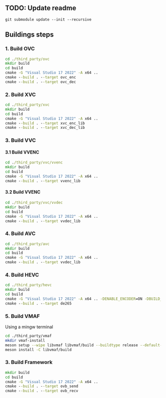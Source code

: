 ## TODO: Update readme

`git submodule update --init --recursive`

## Buildings steps

### 1. Build OVC
```cmd
cd ./third_party/ovc
mkdir build
cd build
cmake -G "Visual Studio 17 2022" -A x64 ..
cmake --build . --target ovc_enc
cmake --build . --target ovc_dec
```

### 2. Build XVC
```cmd
cd ./third_party/xvc
mkdir build
cd build
cmake -G "Visual Studio 17 2022" -A x64 ..
cmake --build . --target xvc_enc_lib
cmake --build . --target xvc_dec_lib
```

### 3. Build VVC
#### 3.1 Build VVENC
```cmd
cd ./third_party/vvc/vvenc
mkdir build
cd build
cmake -G "Visual Studio 17 2022" -A x64 ..
cmake --build . --target vvenc_lib
```

#### 3.2 Build VVENC
```cmd
cd ./third_party/vvc/vvdec
mkdir build
cd build
cmake -G "Visual Studio 17 2022" -A x64 ..
cmake --build . --target vvdec_lib
```

### 4. Build AVC
```cmd
cd ./third_party/avc
mkdir build
cd build
cmake -G "Visual Studio 17 2022" -A x64 ..
cmake --build . --target vvdec_lib
```

### 4. Build HEVC
```cmd
cd ./third_party/hevc
mkdir build
cd build
cmake -G "Visual Studio 17 2022" -A x64 .. -DENABLE_ENCODER=ON -DBUILD_SHARED_LIBS=OFF -DENABLE_SDL=OFF
cmake --build . --target de265
```

### 5. Build VMAF
Using a mingw terminal
```sh
cd ./third_party/vmaf
mkdir vmaf-install
meson setup --wipe libvmaf libvmaf/build --buildtype release --default-library static --prefix {path/to/OpenVideoBenchmark}/src/third_party/vmaf/vmaf-install
meson install -C libvmaf/build
```


### 3. Build Framework
```cmd
mkdir build 
cd build
cmake -G "Visual Studio 17 2022" -A x64 ..
cmake --build . --target ovb_send
cmake --build . --target ovb_recv